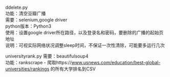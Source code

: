 ddelete.py  
功能：清空豆瓣广播  
需要：selenium,google driver  
python版本：Python3  
使用：设置google driver所在路径，以及登录名和密码，要删除的广播的起始页地址  
说明：可视实际网络状况调整sleep时间，不保证一次性清除，可能要多运行几次  
  
universityrank.py
需要：beautifulsoup4  
功能：rankscrape - 爬取https://www.usnews.com/education/best-global-universities/rankings 的所有大学排名到CSV
